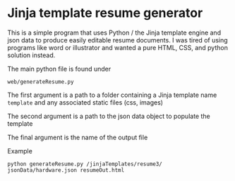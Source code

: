 # Jinja template resume generator

This is a simple program that uses Python / the Jinja template engine and json data to produce easily editable resume documents. I was tired of using programs like word or illustrator and wanted a pure HTML, CSS, and python solution instead. 

The main python file is found under
```
web/generateResume.py
```

The first argument is a path to a folder containing a Jinja template name ```template``` and any associated static files (css, images)

The second argument is a path to the json data object to populate the template

The final argument is the name of the output file

Example
```
python generateResume.py /jinjaTemplates/resume3/ jsonData/hardware.json resumeOut.html
```